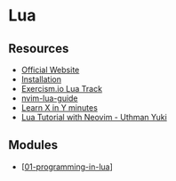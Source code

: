 Lua
===

Resources
---

- [Official Website](https://www.lua.org/start.html)
- [Installation](https://exercism.io/tracks/lua/installation)
- [Exercism.io Lua Track](https://exercism.io/my/tracks/lua)
- [nvim-lua-guide](https://github.com/nanotee/nvim-lua-guide)
- [Learn X in Y minutes](https://learnxinyminutes.com/docs/lua/)
- [Lua Tutorial with Neovim - Uthman Yuki][1]

<!-- Links -->
[1]: https://www.youtube.com/playlist?list=PLOe6AggsTaVvsguiM_LAbdkm7dFCxYxe3

<!-- Links end -->


Modules
---

- [[01-programming-in-lua]]

[//begin]: # "Autogenerated link references for markdown compatibility"
[01-programming-in-lua]: 01-programming-in-lua.md "Programming In Lua"
[//end]: # "Autogenerated link references"
